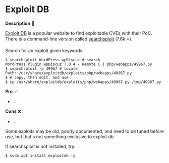 # Exploit DB

<div class="row row-cols-md-2"><div>

**Description** 🍁

[Exploit DB](https://www.exploit-db.com/) is a popular website to find exploitable CVEs with their PoC. There is a command-line version called [searchsploit](https://github.com/offensive-security/exploitdb) (7.6k ⭐).

Search for an exploit given keywords:

```shell!
$ searchsploit WordPress wpDiscuz # search
WordPress Plugin wpDiscuz 7.0.4 - Remote C | php/webapps/49967.py
$ searchsploit -p 49967 # locate
Path: /usr/share/exploitdb/exploits/php/webapps/49967.py
$ # copy, then edit, and use    
$ cp /usr/share/exploitdb/exploits/php/webapps/49967.py /tmp/49967.py
```
</div><div>

**Pro** ✅

* ...

**Cons** ❌

* ...

Some exploits may be old, poorly documented, and need to be tuned before use, but that's not something exclusive to exploit db.

If searchsploit is not installed, try:

```ps
$ sudo apt install exploitdb -y
```
</div></div>